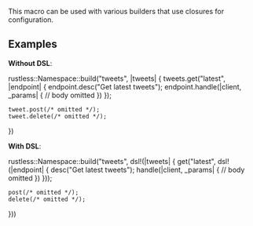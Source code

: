 This macro can be used with various builders that use closures for configuration.

## Examples

**Without DSL**:

rustless::Namespace::build("tweets", |tweets| {
    tweets.get("latest", |endpoint| {
        endpoint.desc("Get latest tweets");
        endpoint.handle(|client, _params| {
            // body omitted
        })
    });

    tweet.post(/* omitted */);
    tweet.delete(/* omitted */);
})

**With DSL**:

rustless::Namespace::build("tweets", dsl!(|tweets| {
    get("latest", dsl!(|endpoint| {
        desc("Get latest tweets");
        handle(|client, _params| {
            // body omitted
        })
    }));

    post(/* omitted */);
    delete(/* omitted */);
}))